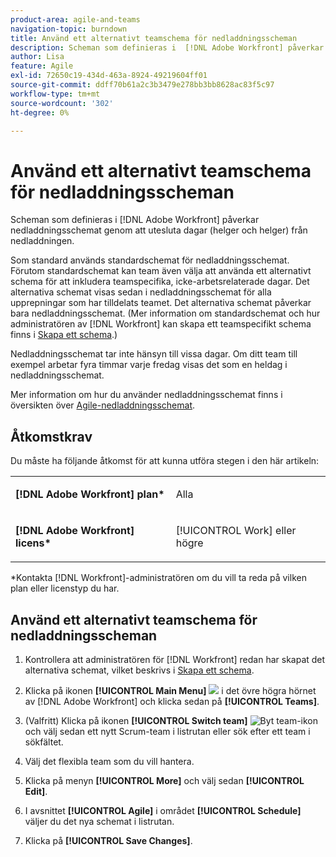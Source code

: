 ```yaml
---
product-area: agile-and-teams
navigation-topic: burndown
title: Använd ett alternativt teamschema för nedladdningsscheman
description: Scheman som definieras i  [!DNL Adobe Workfront] påverkar nedladdningsschemat genom att utesluta dagar (helger och helger) från nedladdningen.
author: Lisa
feature: Agile
exl-id: 72650c19-434d-463a-8924-49219604ff01
source-git-commit: ddff70b61a2c3b3479e278bb3bb8628ac83f5c97
workflow-type: tm+mt
source-wordcount: '302'
ht-degree: 0%

---
```


# Använd ett alternativt teamschema för nedladdningsscheman

Scheman som definieras i [!DNL Adobe Workfront] påverkar nedladdningsschemat genom att utesluta dagar (helger och helger) från nedladdningen.

Som standard används standardschemat för nedladdningsschemat. Förutom standardschemat kan team även välja att använda ett alternativt schema för att inkludera teamspecifika, icke-arbetsrelaterade dagar. Det alternativa schemat visas sedan i nedladdningsschemat för alla upprepningar som har tilldelats teamet. Det alternativa schemat påverkar bara nedladdningsschemat. (Mer information om standardschemat och hur administratören av [!DNL Workfront] kan skapa ett teamspecifikt schema finns i [Skapa ett schema](../../../administration-and-setup/set-up-workfront/configure-timesheets-schedules/create-schedules.md).)

Nedladdningsschemat tar inte hänsyn till vissa dagar. Om ditt team till exempel arbetar fyra timmar varje fredag visas det som en heldag i nedladdningsschemat.

Mer information om hur du använder nedladdningsschemat finns i översikten över [Agile-nedladdningsschemat](../../../agile/use-scrum-in-an-agile-team/burndown/burndown-chart-overview.md).

## Åtkomstkrav

Du måste ha följande åtkomst för att kunna utföra stegen i den här artikeln:

<table style="table-layout:auto"> 
 <col> 
 </col> 
 <col> 
 </col> 
 <tbody> 
  <tr> 
   <td role="rowheader"><strong>[!DNL Adobe Workfront] plan*</strong></td> 
   <td> <p>Alla</p> </td> 
  </tr> 
  <tr> 
   <td role="rowheader"><strong>[!DNL Adobe Workfront] licens*</strong></td> 
   <td> <p>[!UICONTROL Work] eller högre</p> </td> 
  </tr> 
 </tbody> 
</table>

&#42;Kontakta [!DNL Workfront]-administratören om du vill ta reda på vilken plan eller licenstyp du har.

## Använd ett alternativt teamschema för nedladdningsscheman

1. Kontrollera att administratören för [!DNL Workfront] redan har skapat det alternativa schemat, vilket beskrivs i [Skapa ett schema](../../../administration-and-setup/set-up-workfront/configure-timesheets-schedules/create-schedules.md).
1. Klicka på ikonen **[!UICONTROL Main Menu]** ![](assets/main-menu-icon.png) i det övre högra hörnet av [!DNL Adobe Workfront] och klicka sedan på **[!UICONTROL Teams]**.

1. (Valfritt) Klicka på ikonen **[!UICONTROL Switch team]** ![Byt team-ikon](assets/switch-team-icon.png) och välj sedan ett nytt Scrum-team i listrutan eller sök efter ett team i sökfältet.

1. Välj det flexibla team som du vill hantera.
1. Klicka på menyn **[!UICONTROL More]** och välj sedan **[!UICONTROL Edit]**.

1. I avsnittet **[!UICONTROL Agile]** i området **[!UICONTROL Schedule]** väljer du det nya schemat i listrutan.

1. Klicka på **[!UICONTROL Save Changes]**.
